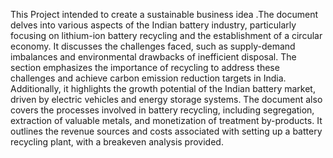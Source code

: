 This Project intended to create a sustainable business idea .The document delves into various aspects of the Indian battery industry, particularly focusing on lithium-ion battery recycling and the establishment of a circular economy. It discusses the challenges faced, such as supply-demand imbalances and environmental drawbacks of inefficient disposal. The section emphasizes the importance of recycling to address these challenges and achieve carbon emission reduction targets in India. Additionally, it highlights the growth potential of the Indian battery market, driven by electric vehicles and energy storage systems. The document also covers the processes involved in battery recycling, including segregation, extraction of valuable metals, and monetization of treatment by-products. It outlines the revenue sources and costs associated with setting up a battery recycling plant, with a breakeven analysis provided.
